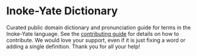
# Inoke-Yate Dictionary

Curated public domain dictionary and pronunciation guide for terms in the Inoke-Yate language. See the [contributing guide](https://github.com/drumworkteam/term/blob/make/.github/contributing.md) for details on how to contribute. We would love your support, even if it is just fixing a word or adding a single definition. Thank you for all your help!